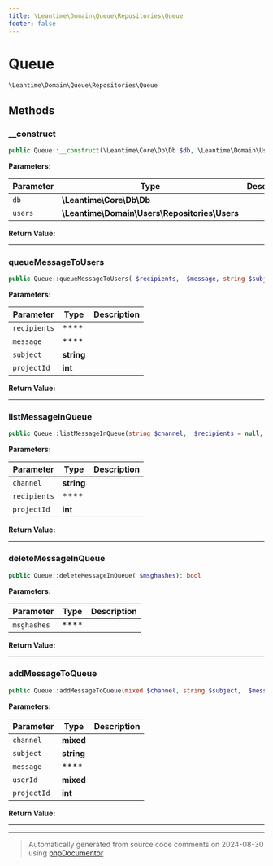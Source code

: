```yaml
---
title: \Leantime\Domain\Queue\Repositories\Queue
footer: false
---
```


# Queue




`\Leantime\Domain\Queue\Repositories\Queue`




## Methods

### __construct



```php
public Queue::__construct(\Leantime\Core\Db\Db $db, \Leantime\Domain\Users\Repositories\Users $users): mixed
```








**Parameters:**

| Parameter | Type | Description |
|-----------|------|-------------|
| `db` | **\Leantime\Core\Db\Db** |  |
| `users` | **\Leantime\Domain\Users\Repositories\Users** |  |


**Return Value:**





---
### queueMessageToUsers



```php
public Queue::queueMessageToUsers( $recipients,  $message, string $subject = &quot;&quot;, int $projectId): void
```








**Parameters:**

| Parameter | Type | Description |
|-----------|------|-------------|
| `recipients` | **** |  |
| `message` | **** |  |
| `subject` | **string** |  |
| `projectId` | **int** |  |


**Return Value:**





---
### listMessageInQueue



```php
public Queue::listMessageInQueue(string $channel,  $recipients = null, int $projectId): array|false
```








**Parameters:**

| Parameter | Type | Description |
|-----------|------|-------------|
| `channel` | **string** |  |
| `recipients` | **** |  |
| `projectId` | **int** |  |


**Return Value:**





---
### deleteMessageInQueue



```php
public Queue::deleteMessageInQueue( $msghashes): bool
```








**Parameters:**

| Parameter | Type | Description |
|-----------|------|-------------|
| `msghashes` | **** |  |


**Return Value:**





---
### addMessageToQueue



```php
public Queue::addMessageToQueue(mixed $channel, string $subject,  $message, mixed $userId, int $projectId): void
```








**Parameters:**

| Parameter | Type | Description |
|-----------|------|-------------|
| `channel` | **mixed** |  |
| `subject` | **string** |  |
| `message` | **** |  |
| `userId` | **mixed** |  |
| `projectId` | **int** |  |


**Return Value:**





---


---
> Automatically generated from source code comments on 2024-08-30 using [phpDocumentor](http://www.phpdoc.org/)

